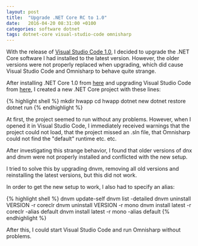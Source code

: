 ```yaml
---
layout: post
title:  "Upgrade .NET Core RC to 1.0"
date:   2016-04-20 08:31:00 +0100
categories: software dotnet
tags: dotnet-core visual-studio-code omnisharp
---
```



With the release of [Visual Studio Code 1.0](https://code.visualstudio.com/blogs),
I decided to upgrade the .NET Core software I had installed to the latest version.
However, the older versions were not properly replaced when upgrading, which did
cause Visual Studio Code and Omnisharp to behave quite strange.

After installing .NET Core 1.0 from [here](https://www.microsoft.com/net/core) and
upgrading Visual Studio Code from [here](https://code.visualstudio.com/Download),
I created a new .NET Core project with these lines:

{% highlight shell %}
mkdir hwapp
cd hwapp
dotnet new
dotnet restore
dotnet run
{% endhighlight %}

At first, the project seemed to run without any problems. However, when I opened
it in Visual Studio Code, I immediately received warnings that the project could
not load, that the project missed an .sln file, that Omnisharp could not find the
"default" runtime etc. etc.

After investigating this strange behavior, I found that older versions of dnx and
dnvm were not properly installed and conflicted with the new setup.

I tried to solve this by upgrading dnvm, removing all old versions and reinstalling
the latest versions, but this did not work.

In order to get the new setup to work, I also had to specify an alias:

{% highlight shell %}
dnvm update-self
dnvm list -detailed
dnvm uninstall VERSION -r coreclr
dnvm uninstall VERSION -r mono
dnvm install latest -r coreclr -alias default
dnvm install latest -r mono -alias default
{% endhighlight %}

After this, I could start Visual Studio Code and run Omnisharp without problems.

